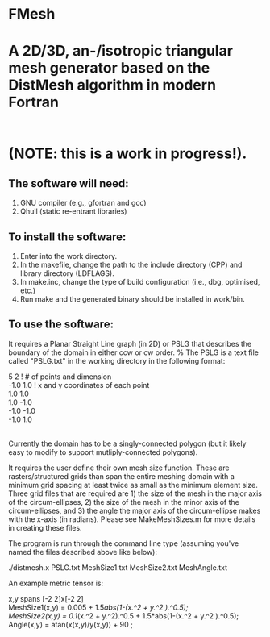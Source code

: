 # FMesh
A 2D/3D, an-/isotropic triangular mesh generator based on the DistMesh algorithm in modern Fortran 
<br /> 
<br /> 
<br /> 
(NOTE: this is a work in progress!).
=======================================


The software will need: 
---------------------------------------
1. GNU compiler (e.g., gfortran and gcc)
2. Qhull (static re-entrant libraries)

To install the software:
---------------------------------------
1. Enter into the work directory.
2. In the makefile, change the path to the include directory (CPP) and library directory (LDFLAGS). 
3. In make.inc, change the type of build configuration (i.e., dbg, optimised, etc.) 
4. Run make and the generated binary should be installed in work/bin.

To use the software:
---------------------------------------
It requires a Planar Straight Line graph (in 2D) or PSLG that describes the boundary of the domain in either ccw or cw order. 
% The PSLG is a text file called "PSLG.txt" in the working directory in the following format: 

5  2      ! # of points and dimension <br /> 
-1.0  1.0 ! x and y coordinates of each point <br /> 
 1.0  1.0 <br /> 
 1.0 -1.0 <br /> 
-1.0 -1.0 <br /> 
-1.0  1.0 <br /> 
<br /> 

Currently the domain has to be a singly-connected polygon (but it likely easy to modify to support mutliply-connected polygons).

It requires the user define their own mesh size function. These are rasters/structured grids than span the entire meshing domain with a minimum grid spacing at least twice as small as the minimum element size. Three grid files that are required are 1) the size of the mesh in the major axis of the circum-ellipses, 2) the size of the mesh in the minor axis of the circum-ellipses, and 3) the angle the major axis of the circum-ellipse makes with the x-axis (in radians). Please see MakeMeshSizes.m for more details in creating these files. 

The program is run through the command line type (assuming you've named the files described above like below): 

./distmesh.x PSLG.txt MeshSize1.txt MeshSize2.txt MeshAngle.txt 

An example metric tensor is: 

x,y spans [-2 2]x[-2 2] <br /> 
MeshSize1(x,y) = 0.005 + 1.5*abs(1-(x.^2  + y.^2 ).^0.5);  
MeshSize2(x,y) = 0.1*(x.^2 + y.^2).^0.5 + 1.5*abs(1-(x.^2  + y.^2 ).^0.5); <br /> 
Angle(x,y) = atan(x(x,y)/y(x,y)) + 90  ; <br /> 


